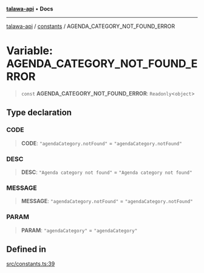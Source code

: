 [**talawa-api**](../../README.md) • **Docs**

***

[talawa-api](../../modules.md) / [constants](../README.md) / AGENDA\_CATEGORY\_NOT\_FOUND\_ERROR

# Variable: AGENDA\_CATEGORY\_NOT\_FOUND\_ERROR

> `const` **AGENDA\_CATEGORY\_NOT\_FOUND\_ERROR**: `Readonly`\<`object`\>

## Type declaration

### CODE

> **CODE**: `"agendaCategory.notFound"` = `"agendaCategory.notFound"`

### DESC

> **DESC**: `"Agenda category not found"` = `"Agenda category not found"`

### MESSAGE

> **MESSAGE**: `"agendaCategory.notFound"` = `"agendaCategory.notFound"`

### PARAM

> **PARAM**: `"agendaCategory"` = `"agendaCategory"`

## Defined in

[src/constants.ts:39](https://github.com/PalisadoesFoundation/talawa-api/blob/fe65d855b3d1e3e4af621340e7e8bfa0325634c1/src/constants.ts#L39)
